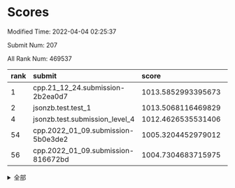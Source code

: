 # Scores

Modified Time: 2022-04-04 02:25:37

Submit Num: 207

All Rank Num: 469537

| rank |               submit               |       score        |       sigma        | pk_num |
| :--- | :--------------------------------- | :----------------- | :----------------- | :----- |
| 1    | cpp.21_12_24.submission-2b2ea0d7   | 1013.5852993395673 | 0.8135894395924349 | 9076   |
| 2    | jsonzb.test.test_1                 | 1013.5068116469829 | 0.8092923273716831 | 9072   |
| 4    | jsonzb.test.submission_level_4     | 1012.4626535531406 | 0.7870826430350176 | 9071   |
| 54   | cpp.2022_01_09.submission-5b0e3de2 | 1005.3204452979012 | 0.7171977225443712 | 9073   |
| 56   | cpp.2022_01_09.submission-816672bd | 1004.7304683715975 | 0.7180528262061603 | 9076   |


<details>
<summary>全部</summary>

| rank |                 submit                 |       score        |       sigma        | pk_num |
| :--- | :------------------------------------- | :----------------- | :----------------- | :----- |
| 1    | cpp.21_12_24.submission-2b2ea0d7       | 1013.5852993395673 | 0.8135894395924349 | 9076   |
| 2    | jsonzb.test.test_1                     | 1013.5068116469829 | 0.8092923273716831 | 9072   |
| 3    | gobigger.level_3.submission_level_3_26 | 1013.2065646589776 | 0.832391575295517  | 9076   |
| 4    | jsonzb.test.submission_level_4         | 1012.4626535531406 | 0.7870826430350176 | 9071   |
| 5    | gobigger.level_3.submission_level_3_24 | 1011.2187143057895 | 0.7522264954535209 | 9078   |
| 6    | gobigger.level_3.submission_level_3_45 | 1011.0906362439206 | 0.7728644447919562 | 9076   |
| 7    | gobigger.level_3.submission_level_3_49 | 1010.93915154965   | 0.7634701628956148 | 9075   |
| 8    | gobigger.level_3.submission_level_3_43 | 1010.8735953036983 | 0.7547392445111349 | 9067   |
| 9    | gobigger.level_3.submission_level_3_17 | 1010.7844932275772 | 0.7670505629081594 | 9074   |
| 10   | gobigger.level_3.submission_level_3_11 | 1010.6511013082437 | 0.7720935538887037 | 9071   |
| 11   | gobigger.level_3.submission_level_3_33 | 1010.58996791811   | 0.7590316403073475 | 9074   |
| 12   | gobigger.level_3.submission_level_3_37 | 1010.5753017993367 | 0.773991600520938  | 9072   |
| 13   | gobigger.level_3.submission_level_3_23 | 1010.5709099632579 | 0.7646451961085728 | 9076   |
| 14   | gobigger.level_3.submission_level_3_38 | 1010.5686661895502 | 0.7446734575170803 | 9073   |
| 15   | gobigger.level_3.submission_level_3_46 | 1010.4965961356935 | 0.7723313820810523 | 9077   |
| 16   | gobigger.level_3.submission_level_3_1  | 1010.4791051482597 | 0.7602236182301855 | 9072   |
| 17   | gobigger.level_3.submission_level_3_22 | 1010.4061618260458 | 0.751155195986984  | 9076   |
| 18   | gobigger.level_3.submission_level_3_27 | 1010.379695089816  | 0.7501222931730022 | 9077   |
| 19   | gobigger.level_3.submission_level_3_0  | 1010.312932126396  | 0.7780945150145873 | 9074   |
| 20   | gobigger.level_3.submission_level_3_7  | 1010.248809148625  | 0.7711261485508311 | 9074   |
| 21   | gobigger.level_3.submission_level_3_15 | 1010.2215217167701 | 0.7539570497848923 | 9072   |
| 22   | gobigger.level_3.submission_level_3_12 | 1010.1642166333162 | 0.7592275506494204 | 9073   |
| 23   | gobigger.level_3.submission_level_3_8  | 1010.1503685586271 | 0.7722279325506058 | 9076   |
| 24   | gobigger.level_3.submission_level_3_40 | 1010.1383569237121 | 0.7289984593345062 | 9070   |
| 25   | gobigger.level_3.submission_level_3_32 | 1010.1325317322209 | 0.7871452117948935 | 9079   |
| 26   | gobigger.level_3.submission_level_3_6  | 1010.0307018234918 | 0.7625801653834171 | 9071   |
| 27   | gobigger.level_3.submission_level_3_48 | 1010.021826717211  | 0.7623773877555927 | 9073   |
| 28   | gobigger.level_3.submission_level_3_3  | 1010.0080978172853 | 0.7582456821038511 | 9075   |
| 29   | gobigger.level_3.submission_level_3_31 | 1009.9519292135827 | 0.7554389077300968 | 9069   |
| 30   | gobigger.level_3.submission_level_3_2  | 1009.9146214293446 | 0.7585723704328848 | 9067   |
| 31   | gobigger.level_3.submission_level_3_21 | 1009.8908415225452 | 0.7415575342127545 | 9075   |
| 32   | gobigger.level_3.submission_level_3_10 | 1009.8822659636635 | 0.7629911294388836 | 9069   |
| 33   | gobigger.level_3.submission_level_3_25 | 1009.8071454541887 | 0.7588303818080878 | 9071   |
| 34   | gobigger.level_3.submission_level_3_5  | 1009.8049303737434 | 0.775698012378012  | 9075   |
| 35   | gobigger.level_3.submission_level_3_44 | 1009.7631368619581 | 0.7431766829141137 | 9073   |
| 36   | gobigger.level_3.submission_level_3_35 | 1009.7421904080089 | 0.7733390145874877 | 9072   |
| 37   | gobigger.level_3.submission_level_3_13 | 1009.731922977447  | 0.7773041723451402 | 9073   |
| 38   | gobigger.level_3.submission_level_3_19 | 1009.621750760211  | 0.7529229228672545 | 9080   |
| 39   | gobigger.level_3.submission_level_3_20 | 1009.5858850202864 | 0.7760737717541908 | 9073   |
| 40   | gobigger.level_3.submission_level_3_42 | 1009.5000574003168 | 0.7562816942758509 | 9075   |
| 41   | gobigger.level_3.submission_level_3_28 | 1009.4548435143379 | 0.7481065710830194 | 9075   |
| 42   | gobigger.level_3.submission_level_3_9  | 1009.4429975414293 | 0.752353013876517  | 9078   |
| 43   | gobigger.level_3.submission_level_3_16 | 1009.4216420581965 | 0.7455888797529877 | 9071   |
| 44   | gobigger.level_3.submission_level_3_34 | 1009.411826414663  | 0.7326585663159522 | 9079   |
| 45   | gobigger.level_3.submission_level_3_14 | 1009.2954925159387 | 0.7341111123489054 | 9072   |
| 46   | gobigger.level_3.submission_level_3_4  | 1009.263973990608  | 0.7357779337110706 | 9074   |
| 47   | gobigger.level_3.submission_level_3_18 | 1009.2515014484386 | 0.7621479618300301 | 9073   |
| 48   | gobigger.level_3.submission_level_3_41 | 1009.1614382960984 | 0.7604800192541142 | 9078   |
| 49   | gobigger.level_3.submission_level_3_36 | 1009.0017823973886 | 0.7418002336983222 | 9074   |
| 50   | gobigger.level_3.submission_level_3_29 | 1008.7763065011305 | 0.7550074706179029 | 9074   |
| 51   | gobigger.level_3.submission_level_3_47 | 1008.7491153051149 | 0.7433422115853832 | 9079   |
| 52   | gobigger.level_3.submission_level_3_39 | 1008.6405174197458 | 0.7459283972000991 | 9071   |
| 53   | gobigger.level_3.submission_level_3_30 | 1007.8462458618512 | 0.7385770138039667 | 9075   |
| 54   | cpp.2022_01_09.submission-5b0e3de2     | 1005.3204452979012 | 0.7171977225443712 | 9073   |
| 55   | gobigger.level_1.submission_level_1_13 | 1004.9439733831288 | 0.7268865779084999 | 9075   |
| 56   | cpp.2022_01_09.submission-816672bd     | 1004.7304683715975 | 0.7180528262061603 | 9076   |
| 57   | gobigger.level_1.submission_level_1_6  | 1004.6983482354491 | 0.7101508197092292 | 9068   |
| 58   | gobigger.level_1.submission_level_1_17 | 1004.5995512662615 | 0.7140994380932162 | 9074   |
| 59   | gobigger.level_1.submission_level_1_32 | 1004.5606706748688 | 0.7248435837516144 | 9072   |
| 60   | gobigger.level_1.submission_level_1_47 | 1004.5060518363551 | 0.7135647263970167 | 9074   |
| 61   | gobigger.level_1.submission_level_1_29 | 1004.4836382858585 | 0.7176494516701901 | 9079   |
| 62   | gobigger.level_1.submission_level_1_34 | 1004.4279089086948 | 0.7217892553800265 | 9081   |
| 63   | gobigger.level_1.submission_level_1_46 | 1004.3356486414791 | 0.7122219322050672 | 9074   |
| 64   | gobigger.level_1.submission_level_1_39 | 1004.3213612116672 | 0.71841985117795   | 9070   |
| 65   | gobigger.level_1.submission_level_1_41 | 1004.2846711807664 | 0.7239036308752268 | 9068   |
| 66   | gobigger.level_1.submission_level_1_15 | 1004.2332613573836 | 0.7241746583139973 | 9076   |
| 67   | gobigger.level_1.submission_level_1_10 | 1004.2073092798572 | 0.712291303520898  | 9070   |
| 68   | gobigger.level_1.submission_level_1_21 | 1004.203129853553  | 0.7197347819613761 | 9073   |
| 69   | gobigger.level_1.submission_level_1_31 | 1004.0678437480273 | 0.7163324626932657 | 9074   |
| 70   | gobigger.level_1.submission_level_1_24 | 1003.9443360585134 | 0.7272001738185464 | 9070   |
| 71   | gobigger.level_1.submission_level_1_38 | 1003.9115521502622 | 0.7190079693667623 | 9072   |
| 72   | gobigger.level_1.submission_level_1_35 | 1003.8717394584236 | 0.7109179139977218 | 9078   |
| 73   | gobigger.level_1.submission_level_1_2  | 1003.8172499949121 | 0.7049212093958347 | 9072   |
| 74   | gobigger.level_1.submission_level_1_40 | 1003.7880223339017 | 0.7231700299471671 | 9071   |
| 75   | gobigger.level_1.submission_level_1_44 | 1003.7608557003514 | 0.7235282743040279 | 9077   |
| 76   | gobigger.level_1.submission_level_1_36 | 1003.7477781747945 | 0.7075487514495269 | 9073   |
| 77   | gobigger.level_1.submission_level_1_3  | 1003.7459653041763 | 0.711184152144518  | 9075   |
| 78   | gobigger.level_1.submission_level_1_42 | 1003.7378289986957 | 0.7104132495416142 | 9072   |
| 79   | gobigger.level_1.submission_level_1_27 | 1003.7029918986628 | 0.7246614816392152 | 9077   |
| 80   | gobigger.level_1.submission_level_1_33 | 1003.6642529147535 | 0.7196450492642436 | 9070   |
| 81   | gobigger.level_1.submission_level_1_28 | 1003.4428269029269 | 0.7201779041229153 | 9076   |
| 82   | gobigger.level_1.submission_level_1_37 | 1003.4218995795866 | 0.7175784420189077 | 9080   |
| 83   | gobigger.level_1.submission_level_1_25 | 1003.3552017624963 | 0.7145981615602089 | 9073   |
| 84   | gobigger.level_1.submission_level_1_14 | 1003.3388140645113 | 0.7148208607849452 | 9072   |
| 85   | gobigger.level_1.submission_level_1_7  | 1003.284319874954  | 0.7052653243257658 | 9076   |
| 86   | gobigger.level_1.submission_level_1_49 | 1003.2354774059728 | 0.7148925937891866 | 9073   |
| 87   | gobigger.level_1.submission_level_1_22 | 1003.2281633982263 | 0.7221501202118155 | 9076   |
| 88   | gobigger.level_1.submission_level_1_43 | 1003.1556370304808 | 0.7191868378974485 | 9077   |
| 89   | gobigger.level_1.submission_level_1_0  | 1003.1037017916148 | 0.7212358579935741 | 9082   |
| 90   | gobigger.level_1.submission_level_1_11 | 1003.0587072791791 | 0.7045114015316926 | 9074   |
| 91   | gobigger.level_1.submission_level_1_26 | 1003.0257358123987 | 0.7129476866337106 | 9073   |
| 92   | gobigger.level_1.submission_level_1_12 | 1002.9771091088637 | 0.7111065381467032 | 9076   |
| 93   | gobigger.level_1.submission_level_1_8  | 1002.8701516729044 | 0.7150630256187572 | 9071   |
| 94   | gobigger.level_1.submission_level_1_30 | 1002.7616678273092 | 0.7217204033564798 | 9076   |
| 95   | gobigger.level_1.submission_level_1_19 | 1002.7189437703464 | 0.7130508950299642 | 9075   |
| 96   | gobigger.level_1.submission_level_1_1  | 1002.6325753072531 | 0.70446718864989   | 9076   |
| 97   | gobigger.level_1.submission_level_1_20 | 1002.5635050202956 | 0.7126923195360657 | 9072   |
| 98   | gobigger.level_1.submission_level_1_48 | 1002.494896792618  | 0.7171716957051082 | 9073   |
| 99   | gobigger.level_1.submission_level_1_4  | 1002.372075361059  | 0.7070826381183153 | 9072   |
| 100  | gobigger.level_1.submission_level_1_45 | 1002.3689597889073 | 0.7248522688647576 | 9073   |
| 101  | gobigger.level_1.submission_level_1_5  | 1002.366117719404  | 0.7065040027348906 | 9079   |
| 102  | gobigger.level_1.submission_level_1_18 | 1002.2403554136421 | 0.7158970323171174 | 9072   |
| 103  | gobigger.level_1.submission_level_1_16 | 1001.8461725930716 | 0.70820995691879   | 9072   |
| 104  | gobigger.level_1.submission_level_1_23 | 1001.4017446517206 | 0.7127209125565782 | 9071   |
| 105  | gobigger.level_1.submission_level_1_9  | 1001.1066419718912 | 0.7089384727184739 | 9071   |
| 106  | gobigger.random.submission_random_31   | 997.6350195938759  | 0.7039364799278983 | 9073   |
| 107  | gobigger.random.submission_random_12   | 997.4056603419864  | 0.7036906560393066 | 9071   |
| 108  | gobigger.random.submission_random_5    | 997.1738218568388  | 0.703701472959981  | 9069   |
| 109  | gobigger.random.submission_random_14   | 997.1269911945021  | 0.7068839296729805 | 9073   |
| 110  | gobigger.random.submission_random_24   | 996.9324726250203  | 0.7270373201034507 | 9073   |
| 111  | gobigger.random.submission_random_3    | 996.915379533666   | 0.713465479875228  | 9072   |
| 112  | gobigger.random.submission_random_22   | 996.7651022076091  | 0.698979743864279  | 9071   |
| 113  | gobigger.random.submission_random_13   | 996.7424742137395  | 0.6972187036849462 | 9075   |
| 114  | gobigger.random.submission_random_30   | 996.6870320051833  | 0.7085915609415041 | 9076   |
| 115  | gobigger.random.submission_random_6    | 996.5751068870286  | 0.7071856544938717 | 9072   |
| 116  | gobigger.random.submission_random_7    | 996.5191079850558  | 0.7190445591017499 | 9071   |
| 117  | gobigger.random.submission_random_46   | 996.475517587745   | 0.7076171070736932 | 9073   |
| 118  | gobigger.random.submission_random_11   | 996.3936630637136  | 0.6990389682533741 | 9071   |
| 119  | gobigger.random.submission_random_42   | 996.3915495840159  | 0.7198366774060293 | 9071   |
| 120  | gobigger.random.submission_random_9    | 996.3599460625728  | 0.7005119098271041 | 9072   |
| 121  | gobigger.random.submission_random_33   | 996.3320427686406  | 0.7106091016125766 | 9075   |
| 122  | gobigger.random.submission_random_15   | 996.186244040767   | 0.7207392172203737 | 9075   |
| 123  | gobigger.random.submission_random_49   | 996.0938971774002  | 0.7230654559483151 | 9076   |
| 124  | gobigger.random.submission_random_36   | 996.0840112536379  | 0.7262283733565184 | 9073   |
| 125  | gobigger.random.submission_random_27   | 996.0835034956505  | 0.7087627512748088 | 9072   |
| 126  | gobigger.random.submission_random_28   | 996.037715007898   | 0.7168856839980224 | 9074   |
| 127  | gobigger.random.submission_random_34   | 996.0133210585367  | 0.7040547900041667 | 9077   |
| 128  | gobigger.random.submission_random_23   | 995.9990352233611  | 0.7148606787581322 | 9078   |
| 129  | gobigger.random.submission_random_8    | 995.9914505417743  | 0.7267149693386091 | 9067   |
| 130  | gobigger.random.submission_random_48   | 995.9258895789512  | 0.7118125008928133 | 9075   |
| 131  | gobigger.random.submission_random_18   | 995.8792963018877  | 0.7128185631138368 | 9068   |
| 132  | gobigger.random.submission_random_25   | 995.844422495226   | 0.7252757172502617 | 9080   |
| 133  | gobigger.random.submission_random_16   | 995.8422709478266  | 0.7188439085817904 | 9073   |
| 134  | gobigger.random.submission_random_47   | 995.8376875266666  | 0.7218744040802796 | 9076   |
| 135  | gobigger.random.submission_random_45   | 995.8229892980386  | 0.7189477102508768 | 9072   |
| 136  | gobigger.random.submission_random_26   | 995.8106938549641  | 0.7036193183399738 | 9073   |
| 137  | gobigger.random.submission_random_0    | 995.7718756075785  | 0.7264708627609395 | 9072   |
| 138  | gobigger.random.submission_random_1    | 995.7532904573004  | 0.7208871984051349 | 9069   |
| 139  | gobigger.random.submission_random_4    | 995.7028279764852  | 0.7170353927553815 | 9070   |
| 140  | gobigger.random.submission_random_32   | 995.6983884474505  | 0.7112530436712268 | 9073   |
| 141  | gobigger.random.submission_random_2    | 995.6211007944751  | 0.7056735429247113 | 9076   |
| 142  | gobigger.random.submission_random_41   | 995.5287356473227  | 0.7070844065710334 | 9074   |
| 143  | gobigger.random.submission_random_39   | 995.4024202539663  | 0.7100762671642046 | 9070   |
| 144  | gobigger.random.submission_random_10   | 995.3149686279316  | 0.7118388233617303 | 9071   |
| 145  | gobigger.random.submission_random_17   | 995.2929336162845  | 0.72727543763695   | 9072   |
| 146  | gobigger.random.submission_random_43   | 995.1894018119435  | 0.7115805423120385 | 9074   |
| 147  | gobigger.random.submission_random_44   | 995.1789421344257  | 0.7305462616803278 | 9070   |
| 148  | gobigger.random.submission_random_35   | 995.1605169088838  | 0.7299977091806531 | 9069   |
| 149  | gobigger.random.submission_random_20   | 995.0711913323751  | 0.7352026622233803 | 9069   |
| 150  | gobigger.random.submission_random_21   | 994.8785237336083  | 0.7251050324325116 | 9072   |
| 151  | gobigger.random.submission_random_38   | 994.8629429636907  | 0.7265029365455291 | 9068   |
| 152  | gobigger.random.submission_random_19   | 994.8404303018982  | 0.7271984822404863 | 9067   |
| 153  | gobigger.random.submission_random_29   | 994.7405395115578  | 0.7309805641146102 | 9074   |
| 154  | gobigger.random.submission_random_40   | 994.625088072352   | 0.718059374666999  | 9080   |
| 155  | gobigger.random.submission_random_37   | 994.3081538411726  | 0.7358998881608917 | 9071   |
| 156  | gobigger.level_2.submission_level_2_25 | 994.2729654271442  | 0.7241304357358287 | 9070   |
| 157  | gobigger.level_2.submission_level_2_20 | 993.8775969915798  | 0.7174550948737562 | 9068   |
| 158  | gobigger.level_2.submission_level_2_42 | 993.6252024975196  | 0.7284913896903877 | 9075   |
| 159  | gobigger.level_2.submission_level_2_13 | 993.3523527934856  | 0.7316332698409971 | 9073   |
| 160  | gobigger.level_2.submission_level_2_40 | 993.2634420420663  | 0.7451362174777142 | 9077   |
| 161  | gobigger.level_2.submission_level_2_26 | 993.0430860759499  | 0.7499179616523948 | 9065   |
| 162  | gobigger.level_2.submission_level_2_43 | 992.9859623379436  | 0.7451648121844696 | 9069   |
| 163  | gobigger.level_2.submission_level_2_31 | 992.9074660751496  | 0.7388164666153898 | 9075   |
| 164  | gobigger.level_2.submission_level_2_2  | 992.8497801819714  | 0.7330530706676577 | 9077   |
| 165  | gobigger.level_2.submission_level_2_49 | 992.8047192763313  | 0.7514302068079824 | 9072   |
| 166  | gobigger.level_2.submission_level_2_30 | 992.7819351693267  | 0.7395579951464308 | 9072   |
| 167  | gobigger.level_2.submission_level_2_23 | 992.7504790931929  | 0.7315104288751675 | 9073   |
| 168  | gobigger.level_2.submission_level_2_41 | 992.719932993676   | 0.7325960452665399 | 9075   |
| 169  | gobigger.level_2.submission_level_2_5  | 992.6826778984442  | 0.7578442085535256 | 9074   |
| 170  | gobigger.level_2.submission_level_2_45 | 992.6720004192201  | 0.7483350154521718 | 9069   |
| 171  | gobigger.level_2.submission_level_2_16 | 992.5799399172212  | 0.7351248279260216 | 9075   |
| 172  | gobigger.level_2.submission_level_2_22 | 992.5671182923934  | 0.743027193620618  | 9072   |
| 173  | gobigger.level_2.submission_level_2_12 | 992.4837277501333  | 0.7603321905959144 | 9073   |
| 174  | gobigger.level_2.submission_level_2_33 | 992.4473194145828  | 0.7386171863209048 | 9074   |
| 175  | gobigger.level_2.submission_level_2_15 | 992.4163348227365  | 0.7550609113283733 | 9072   |
| 176  | gobigger.level_2.submission_level_2_4  | 992.4079830983359  | 0.7359985378484671 | 9073   |
| 177  | gobigger.level_2.submission_level_2_0  | 992.3665344404599  | 0.7509371754233651 | 9072   |
| 178  | gobigger.level_2.submission_level_2_47 | 992.3124696626772  | 0.7310656974547903 | 9073   |
| 179  | gobigger.level_2.submission_level_2_28 | 992.1671056311421  | 0.7551897364184339 | 9075   |
| 180  | gobigger.level_2.submission_level_2_27 | 992.0920728452969  | 0.7541728412130059 | 9071   |
| 181  | gobigger.level_2.submission_level_2_32 | 992.0729687166099  | 0.7478928239909254 | 9079   |
| 182  | gobigger.level_2.submission_level_2_35 | 992.0341895677324  | 0.7350960194694088 | 9072   |
| 183  | gobigger.level_2.submission_level_2_21 | 992.0078163179166  | 0.7436373914996548 | 9075   |
| 184  | gobigger.level_2.submission_level_2_17 | 992.005595068869   | 0.757970708338016  | 9074   |
| 185  | gobigger.level_2.submission_level_2_46 | 991.9959094072749  | 0.7700267291107351 | 9077   |
| 186  | gobigger.level_2.submission_level_2_9  | 991.9655479218519  | 0.7555473723882165 | 9071   |
| 187  | gobigger.level_2.submission_level_2_19 | 991.6871708694405  | 0.7422478494642298 | 9072   |
| 188  | gobigger.level_2.submission_level_2_18 | 991.6166055003722  | 0.7586595825133687 | 9072   |
| 189  | gobigger.level_2.submission_level_2_48 | 991.5369977367798  | 0.747054822164061  | 9074   |
| 190  | gobigger.level_2.submission_level_2_10 | 991.4477527487348  | 0.748473651256619  | 9069   |
| 191  | gobigger.level_2.submission_level_2_36 | 991.4086459320436  | 0.7444181585841778 | 9069   |
| 192  | gobigger.level_2.submission_level_2_1  | 991.3707023572604  | 0.768755077710092  | 9077   |
| 193  | gobigger.level_2.submission_level_2_39 | 991.3508345473954  | 0.7580792666233093 | 9072   |
| 194  | gobigger.level_2.submission_level_2_3  | 991.3107894011132  | 0.7501615410221565 | 9074   |
| 195  | gobigger.level_2.submission_level_2_38 | 991.3028102473926  | 0.7484289200245713 | 9071   |
| 196  | gobigger.level_2.submission_level_2_44 | 991.1817083949223  | 0.7492797562134093 | 9069   |
| 197  | gobigger.level_2.submission_level_2_24 | 991.0712204383794  | 0.7439933997632531 | 9071   |
| 198  | gobigger.level_2.submission_level_2_8  | 991.0014666132936  | 0.7580806025264523 | 9068   |
| 199  | gobigger.level_2.submission_level_2_29 | 990.9414756291742  | 0.7582283170860419 | 9067   |
| 200  | gobigger.level_2.submission_level_2_34 | 990.9180687013611  | 0.7462850490041155 | 9073   |
| 201  | gobigger.level_2.submission_level_2_6  | 990.7872625308444  | 0.7641877329534149 | 9071   |
| 202  | gobigger.level_2.submission_level_2_37 | 990.6279356646713  | 0.7654211044937934 | 9075   |
| 203  | gobigger.level_2.submission_level_2_7  | 990.4846470409707  | 0.7559996437986417 | 9072   |
| 204  | gobigger.level_2.submission_level_2_14 | 990.4517468827745  | 0.766370163650652  | 9067   |
| 205  | gobigger.level_2.submission_level_2_11 | 989.8688337349378  | 0.7686846777635284 | 9074   |
| 206  | gobigger.none.submission_none_1        | 978.9964603877344  | 1.2558580493866984 | 9068   |
| 207  | gobigger.none.submission_none_0        | 976.0070571567792  | 1.4261106359537459 | 9076   |

</details>